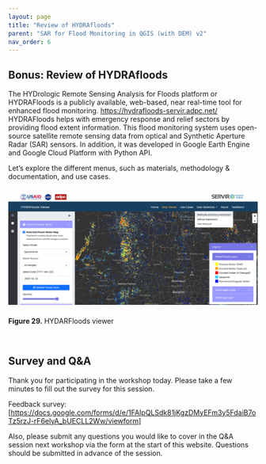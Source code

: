 ```yaml
---
layout: page
title: "Review of HYDRAfloods"
parent: "SAR for Flood Monitoring in QGIS (with DEM) v2"
nav_order: 6
---
```



## Bonus: Review of HYDRAfloods

The HYDrologic Remote Sensing Analysis for Floods platform or HYDRAFloods is a publicly available, web-based, near real-time tool for enhanced flood monitoring. https://hydrafloods-servir.adpc.net/ HYDRAFloods helps with emergency response and relief sectors by providing flood extent information. This flood monitoring system uses open-source satellite remote sensing data from optical and Synthetic Aperture Radar (SAR) sensors. In addition, it was developed in Google Earth Engine and Google Cloud Platform with Python API.

Let’s explore the different menus, such as materials, methodology & documentation, and use cases.	

<img align="center" src="../images/flood-mapping-sar-images/30_hydrafloods.png"  vspace="10" width="700">

**Figure 29.** HYDARFloods viewer

&nbsp;

## Survey and Q&A ##
Thank you for participating in the workshop today. Please take a few minutes to fill out the survey for this session.

Feedback survey:    
[https://docs.google.com/forms/d/e/1FAIpQLSdk81jKgzDMyEFm3y5FdaiB7oTz5rzJ-rF6elyA_bUECLL2Ww/viewform]  

Also, please submit any questions you would like to cover in the Q&A session next workshop via the form at the start of this website. Questions should be submitted in advance of the session. 